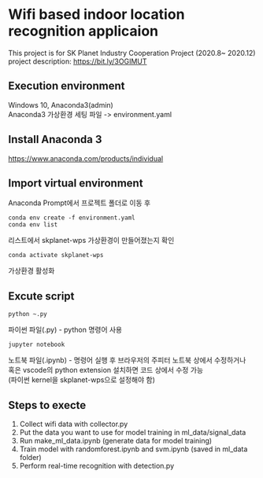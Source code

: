 # Wifi based indoor location recognition applicaion
 This project is for SK Planet Industry Cooperation Project (2020.8~ 2020.12)<br>
 project description:
 https://bit.ly/3OGIMUT
 
## Execution environment
Windows 10, Anaconda3(admin)<br>
Anaconda3 가상환경 세팅 파일 -> environment.yaml

## Install Anaconda 3
https://www.anaconda.com/products/individual

## Import virtual environment
Anaconda Prompt에서 프로젝트 폴더로 이동 후
```
conda env create -f environment.yaml
conda env list
```
리스트에서 skplanet-wps 가상환경이 만들어졌는지 확인
```
conda activate skplanet-wps
```
가상환경 활성화


## Excute script
```
python ~.py
```
파이썬 파일(.py) - python 명령어 사용<br>
```
jupyter notebook
```
노트북 파일(.ipynb) - 명령어 실행 후 브라우저의 주피터 노트북 상에서 수정하거나<br>
혹은 vscode의 python extension 설치하면 코드 상에서 수정 가능<br>
(파이썬 kernel을 skplanet-wps으로 설정해야 함)<br>


## Steps to execte
1. Collect wifi data with collector.py
2. Put the data you want to use for model training in ml_data/signal_data
3. Run make_ml_data.ipynb (generate data for model training)
4. Train model with randomforest.ipynb and svm.ipynb (saved in ml_data folder)
5. Perform real-time recognition with detection.py


